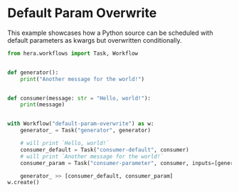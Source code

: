 # Default Param Overwrite

This example showcases how a Python source can be scheduled with default parameters as kwargs but overwritten
conditionally.

```python
from hera.workflows import Task, Workflow


def generator():
    print("Another message for the world!")


def consumer(message: str = "Hello, world!"):
    print(message)


with Workflow("default-param-overwrite") as w:
    generator_ = Task("generator", generator)

    # will print `Hello, world!`
    consumer_default = Task("consumer-default", consumer)
    # will print `Another message for the world!`
    consumer_param = Task("consumer-parameter", consumer, inputs=[generator_.get_result_as("message")])

    generator_ >> [consumer_default, consumer_param]
w.create()
```
